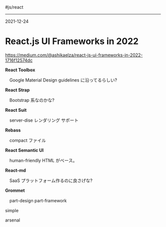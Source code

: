 #js/react

---
2021-12-24

# **React.js UI Frameworks in 2022**

https://medium.com/@ashikaelza/react-js-ui-frameworks-in-2022-1716f12574dc


**React Toolbox**

　Google Material Design guidelines に沿ってるらしい?

**React Strap**

　Bootstrap 系なのかな?

**React Suit**

　server-dise レンダリング サポート


**Rebass**

　compact ファイル



**React Semantic UI**

　human-friendly HTML がベース。


**React-md**

　SaaS プラットフォーム作るのに良さげな?

**Grommet**

　part-design part-framework

simple

arsenal



